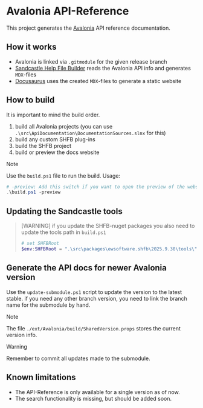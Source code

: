 # Avalonia API-Reference
This project generates the [Avalonia](https://avaloniaui.net) API reference documentation.

## How it works
- Avalonia is linked via `.gitmodule` for the given release branch
- [Sandcastle Help File Builder](https://github.com/EWSoftware/SHFB) reads the Avalonia API info and generates `MDX`-files
- [Docusaurus]() uses the created `MDX`-files to generate a static website

## How to build
It is important to mind the build order.
1. build all Avalonia projects (you can use `.\src\ApiDocumentation\DocumentationSources.slnx` for this)
2. build any custom SHFB plug-ins
3. build the SHFB project
4. build or preview the docs website

> [!NOTE]
> Use the `build.ps1` file to run the build. Usage:
> ```ps1
> # -preview: Add this switch if you want to open the preview of the website. If this switch is missing, an optimized build will be created
> .\build.ps1 -preview
> ```

## Updating the Sandcastle tools

> [WARNING] if you update the SHFB-nuget packages you also need to update the tools path in `build.ps1`
> ```ps1
> # set SHFBRoot
> $env:SHFBRoot = ".\src\packages\ewsoftware.shfb\2025.9.30\tools\"
> ```


## Generate the API docs for newer Avalonia version
Use the `update-submodule.ps1` script to update the version to the latest stable. if you need any other branch version, you need to link the branch name for the submodule by hand. 

> [!NOTE]
> The file `./ext/Avalonia/build/SharedVersion.props` stores the current version info. 

> [!WARNING]
> Remember to commit all updates made to the submodule. 

## Known limitations
- The API-Reference is only available for a single version as of now. 
- The search functionality is missing, but should be added soon.